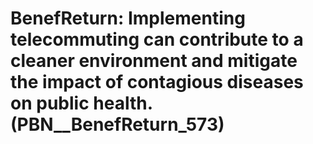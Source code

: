 # BenefReturn: __Implementing telecommuting can contribute to a cleaner environment and mitigate the impact of contagious diseases on public health.__ (PBN__BenefReturn_573)

